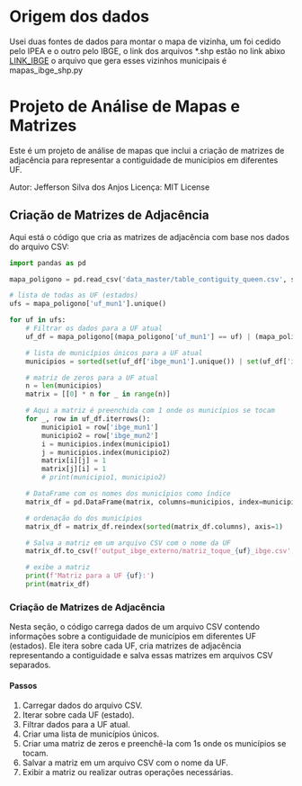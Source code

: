 # Origem dos dados

Usei duas fontes de dados para montar o mapa de vizinha, um foi cedido pelo IPEA e o outro pelo IBGE, o link dos arquivos *.shp estão no link abixo
[LINK_IBGE](https://geoftp.ibge.gov.br/organizacao_do_territorio/malhas_territoriais/malhas_municipais/municipio_2022/Brasil/BR/BR_Municipios_2022.zip)
o arquivo que gera esses vizinhos municipais é mapas_ibge_shp.py

# Projeto de Análise de Mapas e Matrizes

Este é um projeto de análise de mapas que inclui a criação de matrizes de adjacência para representar a contiguidade de municípios em diferentes UF.

Autor: Jefferson Silva dos Anjos
Licença: MIT License

## Criação de Matrizes de Adjacência

Aqui está o código que cria as matrizes de adjacência com base nos dados do arquivo CSV:

```python
import pandas as pd

mapa_poligono = pd.read_csv('data_master/table_contiguity_queen.csv', sep=',')

# lista de todas as UF (estados)
ufs = mapa_poligono['uf_mun1'].unique()

for uf in ufs:
    # Filtrar os dados para a UF atual
    uf_df = mapa_poligono[(mapa_poligono['uf_mun1'] == uf) | (mapa_poligono['uf_mun2'] == uf)]

    # lista de municípios únicos para a UF atual
    municipios = sorted(set(uf_df['ibge_mun1'].unique()) | set(uf_df['ibge_mun2'].unique()))

    # matriz de zeros para a UF atual
    n = len(municipios)
    matrix = [[0] * n for _ in range(n)]

    # Aqui a matriz é preenchida com 1 onde os municípios se tocam
    for _, row in uf_df.iterrows():
        municipio1 = row['ibge_mun1']
        municipio2 = row['ibge_mun2']
        i = municipios.index(municipio1)
        j = municipios.index(municipio2)
        matrix[i][j] = 1
        matrix[j][i] = 1
        # print(municipio1, municipio2)

    # DataFrame com os nomes dos municípios como índice
    matrix_df = pd.DataFrame(matrix, columns=municipios, index=municipios)

    # ordenação do dos municípios
    matrix_df = matrix_df.reindex(sorted(matrix_df.columns), axis=1)

    # Salva a matriz em um arquivo CSV com o nome da UF
    matrix_df.to_csv(f'output_ibge_externo/matriz_toque_{uf}_ibge.csv', index=True, header=True)

    # exibe a matriz
    print(f'Matriz para a UF {uf}:')
    print(matrix_df)
```

### Criação de Matrizes de Adjacência

Nesta seção, o código carrega dados de um arquivo CSV contendo informações sobre a contiguidade de municípios em diferentes UF (estados). Ele itera sobre cada UF, cria matrizes de adjacência representando a contiguidade e salva essas matrizes em arquivos CSV separados.

#### Passos

1. Carregar dados do arquivo CSV.
2. Iterar sobre cada UF (estado).
3. Filtrar dados para a UF atual.
4. Criar uma lista de municípios únicos.
5. Criar uma matriz de zeros e preenchê-la com 1s onde os municípios se tocam.
6. Salvar a matriz em um arquivo CSV com o nome da UF.
7. Exibir a matriz ou realizar outras operações necessárias.
